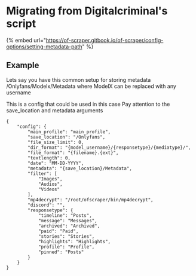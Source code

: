 # Migrating from Digitalcriminal's script



{% embed url="https://of-scraper.gitbook.io/of-scraper/config-options/setting-metadata-path" %}



## Example

Lets say you have this common setup for storing metadata /Onlyfans/Modelx/Metadata where ModelX can be replaced with any username

This is a config that could be used in this case Pay attention to the save\_location and metadata arguments

```
{
    "config": {
        "main_profile": "main_profile",
        "save_location": "/Onlyfans",
        "file_size_limit": 0,
        "dir_format": "{model_username}/{responsetype}/{mediatype}/",
        "file_format": "{filename}.{ext}",
        "textlength": 0,
        "date": "MM-DD-YYYY",
        "metadata": "{save_location}/Metadata",
        "filter": [
            "Images",
            "Audios",
            "Videos"
        ],
        "mp4decrypt": "/root/ofscraper/bin/mp4decrypt",
        "discord": "",
        "responsetype": {
            "timeline": "Posts",
            "message": "Messages",
            "archived": "Archived",
            "paid": "Paid",
            "stories": "Stories",
            "highlights": "Highlights",
            "profile": "Profile",
            "pinned": "Posts"
        }
    }
}

```
